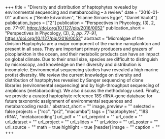 +++
title = "Diversity and distribution of haptophytes revealed by environmental sequencing and metabarcoding – a review"
date = "2016-01-01"
authors = ["Bente Edvardsen", "Elianne Sirnaes Egge", "Daniel Vaulot"]
publication_types = ["2"]
publication = "Perspectives in Phycology, (3), 2, _pp. 77–91_, https://doi.org/10.1127/pip/2016/0052"
publication_short = "Perspectives in Phycology, (3), 2, _pp. 77–91_, https://doi.org/10.1127/pip/2016/0052"
abstract = "Microalgae of the division Haptophyta are a major component of the marine nanoplankton and present in all seas. They are important primary producers and grazers of picoplankton in the ocean, and their metabolic products can have an impact on global climate. Due to their small size, species are difficult to distinguish by microscopy, and knowledge on their diversity and distribution is incomplete. Environmental sequencing studies have revealed a high marine protist diversity. We review the current knowledge on diversity and distribution of haptophytes revealed by Sanger sequencing of clone libraries (environmental sequencing) and by high-throughput sequencing of amplicons (metabarcoding). We also discuss the methodology used. Finally, we provide a curated haptophyte reference 18S rRNA-gene database for future taxonomic assignment of environmental sequences and metabarcoding reads."
abstract_short = ""
image_preview = ""
selected = false
projects = ["rcc", "pr2", "macumba"]
tags = ["haptophytes", "18S rRNA", "metabarcoding"]
url_pdf = ""
url_preprint = ""
url_code = ""
url_dataset = ""
url_project = ""
url_slides = ""
url_video = ""
url_poster = ""
url_source = ""
math = true
highlight = true
[header]
image = ""
caption = ""
+++
